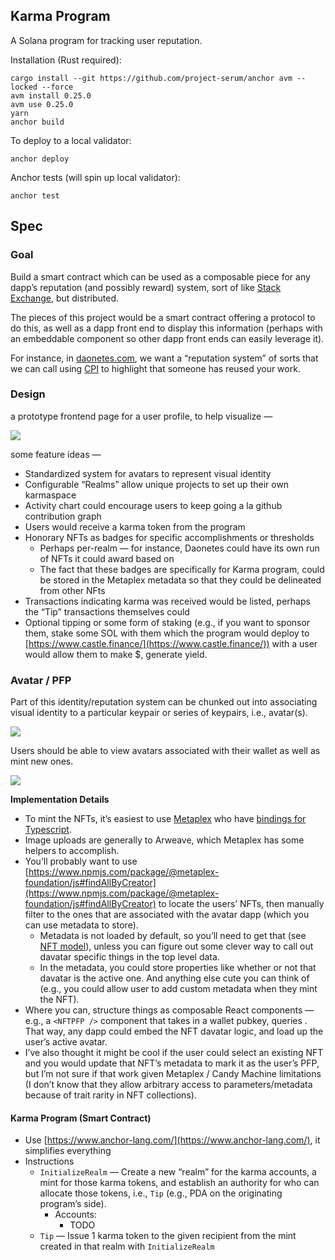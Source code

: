 ## Karma Program

A Solana program for tracking user reputation.

Installation (Rust required):

```
cargo install --git https://github.com/project-serum/anchor avm --locked --force
avm install 0.25.0
avm use 0.25.0
yarn
anchor build
```

To deploy to a local validator:

```
anchor deploy
```

Anchor tests (will spin up local validator):

```
anchor test
```

## Spec

### Goal

Build a smart contract which can be used as a composable piece for any dapp’s reputation (and possibly reward) system, sort of like [Stack Exchange](https://stackexchange.com/), but distributed.

The pieces of this project would be a smart contract offering a protocol to do this, as well as a dapp front end to display this information (perhaps with an embeddable component so other dapp front ends can easily leverage it).

For instance, in [daonetes.com](http://daonetes.com), we want a “reputation system” of sorts that we can call using [CPI](https://docs.solana.com/developing/programming-model/calling-between-programs) to highlight that someone has reused your work.

### Design

a prototype frontend page for a user profile, to help visualize —

![](../blob/master/docs/images/karma_main.png?raw=true)

some feature ideas —

-   Standardized system for avatars to represent visual identity
-   Configurable “Realms” allow unique projects to set up their own karmaspace
-   Activity chart could encourage users to keep going a la github contribution graph
-   Users would receive a karma token from the program
-   Honorary NFTs as badges for specific accomplishments or thresholds
    -   Perhaps per-realm — for instance, Daonetes could have its own run of NFTs it could award based on
    -   The fact that these badges are specifically for Karma program, could be stored in the Metaplex metadata so that they could be delineated from other NFts
-   Transactions indicating karma was received would be listed, perhaps the “Tip” transactions themselves could
-   Optional tipping or some form of staking (e.g., if you want to sponsor them, stake some SOL with them which the program would deploy to [https://www.castle.finance/](https://www.castle.finance/)) with a user would allow them to make $, generate yield.

### Avatar / PFP

Part of this identity/reputation system can be chunked out into associating visual identity to a particular keypair or series of keypairs, i.e., avatar(s).

![](../blob/master/docs/images/davatar_main.png?raw=true)

Users should be able to view avatars associated with their wallet as well as mint new ones.

![](../blob/master/docs/images/davatar_logged_in.png?raw=true)

**Implementation Details**

-   To mint the NFTs, it’s easiest to use [Metaplex](https://docs.metaplex.com/) who have [bindings for Typescript](https://github.com/metaplex-foundation/js).
-   Image uploads are generally to Arweave, which Metaplex has some helpers to accomplish.
-   You’ll probably want to use [https://www.npmjs.com/package/@metaplex-foundation/js#findAllByCreator](https://www.npmjs.com/package/@metaplex-foundation/js#findAllByCreator) to locate the users’ NFTs, then manually filter to the ones that are associated with the avatar dapp (which you can use metadata to store).
    -   Metadata is not loaded by default, so you’ll need to get that (see [NFT model](https://www.npmjs.com/package/@metaplex-foundation/js#the-nft-model)), unless you can figure out some clever way to call out davatar specific things in the top level data.
    -   In the metadata, you could store properties like whether or not that davatar is the active one. And anything else cute you can think of (e.g., you could allow user to add custom metadata when they mint the NFT).
-   Where you can, structure things as composable React components — e.g., a `<NFTPFP />` component that takes in a wallet pubkey, queries . That way, any dapp could embed the NFT davatar logic, and load up the user’s active avatar.
-   I’ve also thought it might be cool if the user could select an existing NFT and you would update that NFT’s metadata to mark it as the user’s PFP, but I’m not sure if that work given Metaplex / Candy Machine limitations (I don’t know that they allow arbitrary access to parameters/metadata because of trait rarity in NFT collections).

#### Karma Program (Smart Contract)

-   Use [https://www.anchor-lang.com/](https://www.anchor-lang.com/), it simplifies everything
-   Instructions
    -   `InitializeRealm` — Create a new “realm” for the karma accounts, a mint for those karma tokens, and establish an authority for who can allocate those tokens, i.e., `Tip` (e.g., PDA on the originating program’s side).
        -   Accounts:
            -   TODO
    -   `Tip` — Issue 1 karma token to the given recipient from the mint created in that realm with `InitializeRealm`
